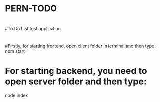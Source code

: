 # PERN-TODO
#
#To Do List test application
#
#Firstly, for starting frontend, open client folder in terminal and then type:
npm start
#
# For starting backend, you need to open server folder and then type:
node index
